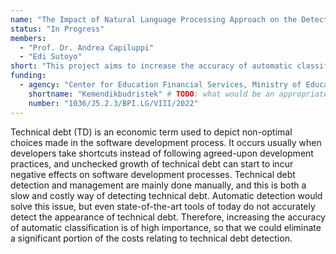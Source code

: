 ```yaml
---
name: "The Impact of Natural Language Processing Approach on the Detection of Technical Debt"
status: "In Progress"
members:
  - "Prof. Dr. Andrea Capiluppi"
  - "Edi Sutoyo"
short: "This project aims to increase the accuracy of automatic classification and, through it, eliminate a significant portion of the costs relating to technical debt detection."
funding:
  - agency: "Center for Education Financial Services, Ministry of Education, Culture, Research, and Technology, the Republic of Indonesia"
    shortname: "Kemendikbudristek" # TODO: what would be an appropriate shortname for this?
    number: "1036/J5.2.3/BPI.LG/VIII/2022"
---
```


Technical debt (TD) is an economic term used to depict non-optimal choices made in the software development process. It occurs usually when developers take shortcuts instead of following agreed-upon development practices, and unchecked growth of technical debt can start to incur negative effects on software development processes. Technical debt detection and management are mainly done manually, and this is both a slow and costly way of detecting technical debt. Automatic detection would solve this issue, but even state-of-the-art tools of today do not accurately detect the appearance of technical debt. Therefore, increasing the accuracy of automatic classification is of high importance, so that we could eliminate a significant portion of the costs relating to technical debt detection.
